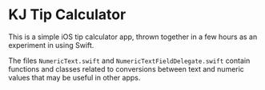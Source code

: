 KJ Tip Calculator
=================

This is a simple iOS tip calculator app, thrown together in a few hours as an experiment in using Swift.

The files `NumericText.swift` and `NumericTextFieldDelegate.swift` contain functions and classes related to conversions between text and numeric values that may be useful in other apps.

